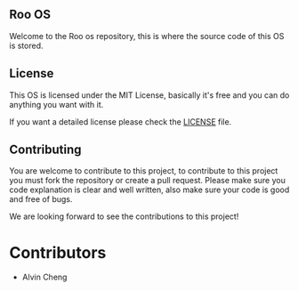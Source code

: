 ## Roo OS
Welcome to the Roo os repository, this is where the source code of this OS is stored.

## License 
This OS is licensed under the MIT License, basically it's free and you can do anything you want with it.

If you want a detailed license please check the [LICENSE](https://github.com/CHENG-Alvin/Roo-OS/blob/main/LICENSE/) file.

## Contributing
You are welcome to contribute to this project, to contribute to this project you must fork the repository or create a pull request.
Please make sure you code explanation is clear and well written, also make sure your code is good and free of bugs.

We are looking forward to see the contributions to this project!

# Contributors
- Alvin Cheng

#
